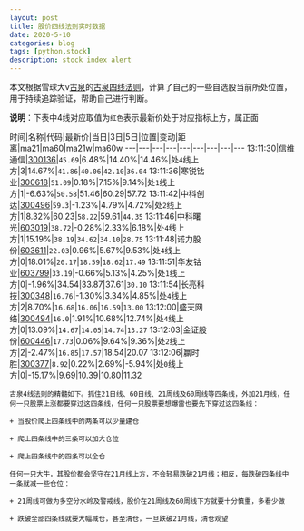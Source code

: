 ```yaml
---
layout: post
title: 股价四线法则实时数据
date: 2020-5-10
categories: blog
tags: [python,stock]
description: stock index alert
---
```



本文根据雪球大v[古泉](https://xueqiu.com/u/7148646888)的[古泉四线法则](https://xueqiu.com/7148646888/130498192)，计算了自己的一些自选股当前所处位置，用于持续追踪验证，帮助自己进行判断。

**说明**：下表中4线对应取值为`红色`表示最新价处于对应指标上方，属正面

时间|名称|代码|最新价|当日|3日|5日|位置|变动|距离|ma21|ma60|ma21w|ma60w
---|---|---|---|---|---|---|---|---
13:11:30|信维通信|[300136](https://xueqiu.com/S/SZ300136)|`45.69`|6.48%|14.40%|14.46%|处`4`线上方|3|14.67%|`41.86`|`40.06`|`42.10`|`36.04`
13:11:36|寒锐钴业|[300618](https://xueqiu.com/S/SZ300618)|`51.09`|0.18%|7.15%|9.14%|处`1`线上方|1|-6.63%|`50.58`|51.46|60.29|57.72
13:11:42|中科创达|[300496](https://xueqiu.com/S/SZ300496)|`59.3`|-1.23%|4.79%|4.72%|处`2`线上方|1|8.32%|60.23|`58.22`|59.61|`44.35`
13:11:46|中科曙光|[603019](https://xueqiu.com/S/SH603019)|`38.72`|-0.28%|2.33%|6.18%|处`4`线上方|1|15.19%|`38.19`|`34.62`|`34.10`|`28.75`
13:11:48|诺力股份|[603611](https://xueqiu.com/S/SH603611)|`22.03`|0.96%|5.67%|9.53%|处`4`线上方|0|18.01%|`20.17`|`18.59`|`18.62`|`17.49`
13:11:51|华友钴业|[603799](https://xueqiu.com/S/SH603799)|`33.19`|-0.66%|5.13%|4.25%|处`1`线上方|0|-1.96%|34.54|33.87|37.61|`30.10`
13:11:54|长亮科技|[300348](https://xueqiu.com/S/SZ300348)|`16.76`|-1.30%|3.34%|4.85%|处`4`线上方|2|8.70%|`16.68`|`16.06`|`16.59`|`13.00`
13:12:00|盛天网络|[300494](https://xueqiu.com/S/SZ300494)|`16.0`|1.91%|10.68%|12.74%|处`4`线上方|0|13.09%|`14.67`|`14.05`|`14.74`|`13.27`
13:12:03|金证股份|[600446](https://xueqiu.com/S/SH600446)|`17.73`|0.06%|9.64%|9.36%|处`2`线上方|2|-2.47%|`16.85`|`17.57`|18.54|20.07
13:12:06|赢时胜|[300377](https://xueqiu.com/S/SZ300377)|`8.92`|0.22%|2.69%|-5.94%|处`0`线上方|0|-15.17%|9.69|10.39|10.80|11.32

```
古泉4线法则的精髓如下。抓住21日线、60日线、21周线及60周线等四条线，外加21月线，任何一只股票上涨都要穿过这四条线，任何一只股票要想爆雷也要先下穿过这四条线：

+ 当股价爬上四条线中的两条可以少量建仓

+ 爬上四条线中的三条可以加大仓位

+ 爬上四条线中的四条可以全仓

任何一只大牛，其股价都会坚守在21月线上方，不会轻易跌破21月线；相反，每跌破四条线中一条就减一些仓位：

+ 21周线可做为多空分水岭及警戒线，股价在21周线及60周线下方就要十分慎重，多看少做

+ 跌破全部四条线就要大幅减仓，甚至清仓，一旦跌破21月线，清仓观望
```